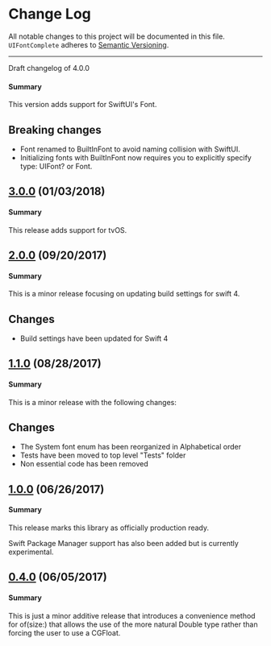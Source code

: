 # Change Log

All notable changes to this project will be documented in this file.
`UIFontComplete` adheres to [Semantic Versioning](http://semver.org/).

---
Draft changelog of 4.0.0

#### Summary

This version adds support for SwiftUI's Font.

## Breaking changes

* Font renamed to BuiltInFont to avoid naming collision with SwiftUI.
* Initializing fonts with BuiltInFont now requires you to explicitly specify type: UIFont? or Font.

## [3.0.0](https://github.com/Nirma/UIFontComplete/releases/tag/3.0.0) (01/03/2018)

#### Summary
This release adds support for tvOS.

## [2.0.0](https://github.com/Nirma/UIFontComplete/releases/tag/2.0.0) (09/20/2017)

#### Summary
This is a minor release focusing on updating build settings for swift 4.

## Changes
- Build settings have been updated for Swift 4

## [1.1.0](https://github.com/Nirma/UIFontComplete/releases/tag/1.1.0) (08/28/2017)

#### Summary
This is a minor release with the following changes:

## Changes
- The System font enum has been reorganized in Alphabetical order
- Tests have been moved to top level "Tests" folder
- Non essential code has been removed

## [1.0.0](https://github.com/Nirma/UIFontComplete/releases/tag/1.0.0) (06/26/2017)

#### Summary
This release marks this library as officially production ready.

Swift Package Manager support has also been added but is currently experimental.

## [0.4.0](https://github.com/Nirma/UIFontComplete/releases/tag/0.4.0) (06/05/2017)

#### Summary

This is just a minor additive release that introduces a convenience method for of(size:) that allows the use of the more natural Double type rather than forcing the user to use a CGFloat. 




